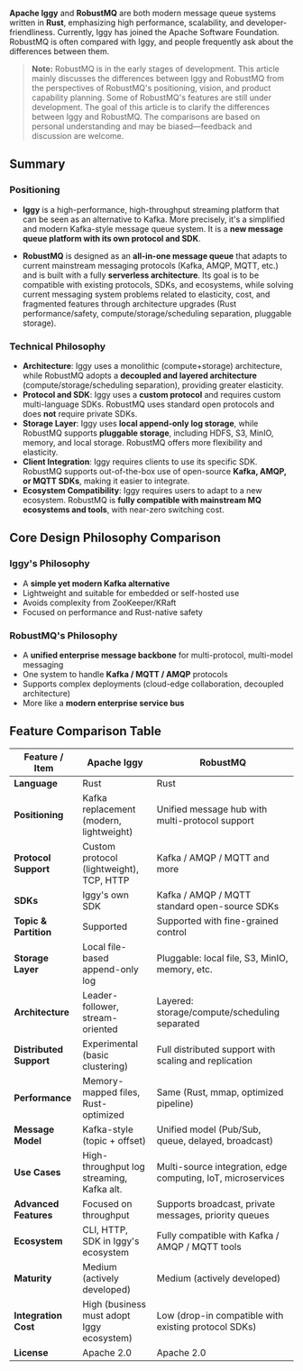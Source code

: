 **Apache Iggy** and **RobustMQ** are both modern message queue systems written in **Rust**, emphasizing high performance, scalability, and developer-friendliness. Currently, Iggy has joined the Apache Software Foundation. RobustMQ is often compared with Iggy, and people frequently ask about the differences between them.

> **Note:** RobustMQ is in the early stages of development. This article mainly discusses the differences between Iggy and RobustMQ from the perspectives of RobustMQ's positioning, vision, and product capability planning. Some of RobustMQ's features are still under development. The goal of this article is to clarify the differences between Iggy and RobustMQ. The comparisons are based on personal understanding and may be biased—feedback and discussion are welcome.

## Summary

### Positioning

* **Iggy** is a high-performance, high-throughput streaming platform that can be seen as an alternative to Kafka. More precisely, it's a simplified and modern Kafka-style message queue system. It is a **new message queue platform with its own protocol and SDK**.

* **RobustMQ** is designed as an **all-in-one message queue** that adapts to current mainstream messaging protocols (Kafka, AMQP, MQTT, etc.) and is built with a fully **serverless architecture**. Its goal is to be compatible with existing protocols, SDKs, and ecosystems, while solving current messaging system problems related to elasticity, cost, and fragmented features through architecture upgrades (Rust performance/safety, compute/storage/scheduling separation, pluggable storage).


### Technical Philosophy

* **Architecture**: Iggy uses a monolithic (compute+storage) architecture, while RobustMQ adopts a **decoupled and layered architecture** (compute/storage/scheduling separation), providing greater elasticity.
* **Protocol and SDK**: Iggy uses a **custom protocol** and requires custom multi-language SDKs. RobustMQ uses standard open protocols and does **not** require private SDKs.
* **Storage Layer**: Iggy uses **local append-only log storage**, while RobustMQ supports **pluggable storage**, including HDFS, S3, MinIO, memory, and local storage. RobustMQ offers more flexibility and elasticity.
* **Client Integration**: Iggy requires clients to use its specific SDK. RobustMQ supports out-of-the-box use of open-source **Kafka, AMQP, or MQTT SDKs**, making it easier to integrate.
* **Ecosystem Compatibility**: Iggy requires users to adapt to a new ecosystem. RobustMQ is **fully compatible with mainstream MQ ecosystems and tools**, with near-zero switching cost.

## Core Design Philosophy Comparison

### Iggy's Philosophy

* A **simple yet modern Kafka alternative**
* Lightweight and suitable for embedded or self-hosted use
* Avoids complexity from ZooKeeper/KRaft
* Focused on performance and Rust-native safety

### RobustMQ's Philosophy

* A **unified enterprise message backbone** for multi-protocol, multi-model messaging
* One system to handle **Kafka / MQTT / AMQP** protocols
* Supports complex deployments (cloud-edge collaboration, decoupled architecture)
* More like a **modern enterprise service bus**

## Feature Comparison Table

| Feature / Item          | **Apache Iggy**                           | **RobustMQ**                                                 |
| ----------------------- | ----------------------------------------- | ------------------------------------------------------------ |
| **Language**            | Rust                                      | Rust                                                         |
| **Positioning**         | Kafka replacement (modern, lightweight)   | Unified message hub with multi-protocol support              |
| **Protocol Support**    | Custom protocol (lightweight), TCP, HTTP  | Kafka / AMQP / MQTT and more                                 |
| **SDKs**                | Iggy's own SDK                            | Kafka / AMQP / MQTT standard open-source SDKs                |
| **Topic & Partition**   | Supported                                 | Supported with fine-grained control                          |
| **Storage Layer**       | Local file-based append-only log          | Pluggable: local file, S3, MinIO, memory, etc.               |
| **Architecture**        | Leader-follower, stream-oriented          | Layered: storage/compute/scheduling separated                |
| **Distributed Support** | Experimental (basic clustering)           | Full distributed support with scaling and replication        |
| **Performance**         | Memory-mapped files, Rust-optimized       | Same (Rust, mmap, optimized pipeline)                        |
| **Message Model**       | Kafka-style (topic + offset)              | Unified model (Pub/Sub, queue, delayed, broadcast)           |
| **Use Cases**           | High-throughput log streaming, Kafka alt. | Multi-source integration, edge computing, IoT, microservices |
| **Advanced Features**   | Focused on throughput                     | Supports broadcast, private messages, priority queues        |
| **Ecosystem**           | CLI, HTTP, SDK in Iggy's ecosystem        | Fully compatible with Kafka / AMQP / MQTT tools              |
| **Maturity**            | Medium (actively developed)               | Medium (actively developed)                                  |
| **Integration Cost**    | High (business must adopt Iggy ecosystem) | Low (drop-in compatible with existing protocol SDKs)         |
| **License**             | Apache 2.0                                | Apache 2.0                                                   |
